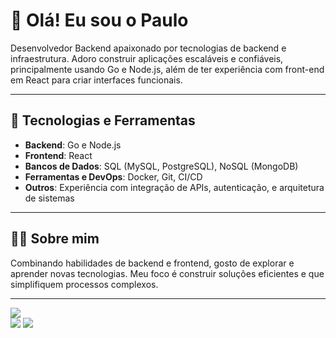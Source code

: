 # 👋 Olá! Eu sou o Paulo

Desenvolvedor Backend apaixonado por tecnologias de backend e infraestrutura. Adoro construir aplicações escaláveis e confiáveis, principalmente usando Go e Node.js, além de ter experiência com front-end em React para criar interfaces funcionais.

---

## 🚀 Tecnologias e Ferramentas

- **Backend**: Go e Node.js
- **Frontend**: React
- **Bancos de Dados**: SQL (MySQL, PostgreSQL), NoSQL (MongoDB)
- **Ferramentas e DevOps**: Docker, Git, CI/CD
- **Outros**: Experiência com integração de APIs, autenticação, e arquitetura de sistemas

---

## 👨‍💻 Sobre mim

Combinando habilidades de backend e frontend, gosto de explorar e aprender novas tecnologias. Meu foco é construir soluções eficientes e que simplifiquem processos complexos.

---
  
  <a href="https://instagram.com/perkyzera" target="_blank"><img src="https://img.shields.io/badge/-Instagram-%23E4405F?style=for-the-badge&logo=instagram&logoColor=white" target="_blank"></a>	
  <a href = "mailto:pauloberto96@gmail.com"><img src="https://img.shields.io/badge/-Gmail-%23333?style=for-the-badge&logo=gmail&logoColor=white" target="_blank"></a>
  <a href="https://www.linkedin.com/in/pauloberto96/" target="_blank"><img src="https://img.shields.io/badge/-LinkedIn-%230077B5?style=for-the-badge&logo=linkedin&logoColor=white" target="_blank"></a> 
  
</div>
